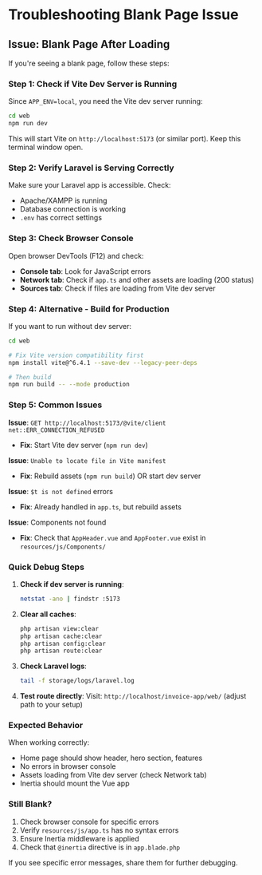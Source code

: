 # Troubleshooting Blank Page Issue

## Issue: Blank Page After Loading

If you're seeing a blank page, follow these steps:

### Step 1: Check if Vite Dev Server is Running

Since `APP_ENV=local`, you need the Vite dev server running:

```bash
cd web
npm run dev
```

This will start Vite on `http://localhost:5173` (or similar port). Keep this terminal window open.

### Step 2: Verify Laravel is Serving Correctly

Make sure your Laravel app is accessible. Check:
- Apache/XAMPP is running
- Database connection is working
- `.env` has correct settings

### Step 3: Check Browser Console

Open browser DevTools (F12) and check:
- **Console tab**: Look for JavaScript errors
- **Network tab**: Check if `app.ts` and other assets are loading (200 status)
- **Sources tab**: Check if files are loading from Vite dev server

### Step 4: Alternative - Build for Production

If you want to run without dev server:

```bash
cd web

# Fix Vite version compatibility first
npm install vite@^6.4.1 --save-dev --legacy-peer-deps

# Then build
npm run build -- --mode production
```

### Step 5: Common Issues

**Issue**: `GET http://localhost:5173/@vite/client net::ERR_CONNECTION_REFUSED`
- **Fix**: Start Vite dev server (`npm run dev`)

**Issue**: `Unable to locate file in Vite manifest`
- **Fix**: Rebuild assets (`npm run build`) OR start dev server

**Issue**: `$t is not defined` errors
- **Fix**: Already handled in `app.ts`, but rebuild assets

**Issue**: Components not found
- **Fix**: Check that `AppHeader.vue` and `AppFooter.vue` exist in `resources/js/Components/`

### Quick Debug Steps

1. **Check if dev server is running**:
   ```bash
   netstat -ano | findstr :5173
   ```

2. **Clear all caches**:
   ```bash
   php artisan view:clear
   php artisan cache:clear
   php artisan config:clear
   php artisan route:clear
   ```

3. **Check Laravel logs**:
   ```bash
   tail -f storage/logs/laravel.log
   ```

4. **Test route directly**:
   Visit: `http://localhost/invoice-app/web/` (adjust path to your setup)

### Expected Behavior

When working correctly:
- Home page should show header, hero section, features
- No errors in browser console
- Assets loading from Vite dev server (check Network tab)
- Inertia should mount the Vue app

### Still Blank?

1. Check browser console for specific errors
2. Verify `resources/js/app.ts` has no syntax errors
3. Ensure Inertia middleware is applied
4. Check that `@inertia` directive is in `app.blade.php`

If you see specific error messages, share them for further debugging.


